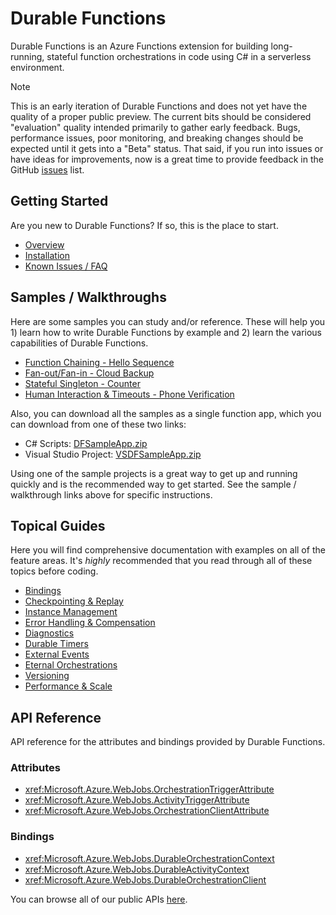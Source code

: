 # Durable Functions
Durable Functions is an Azure Functions extension for building long-running, stateful function orchestrations in code using C# in a serverless environment.

> [!NOTE]
> This is an early iteration of Durable Functions and does not yet have the quality of a proper public preview. The current bits should be considered "evaluation" quality intended primarily to gather early feedback. Bugs, performance issues, poor monitoring, and breaking changes should be expected until it gets into a "Beta" status. That said, if you run into issues or have ideas for improvements, now is a great time to provide feedback in the GitHub [issues](https://github.com/Azure/azure-functions-durable-extension/issues) list.

## Getting Started
Are you new to Durable Functions? If so, this is the place to start.
* [Overview](~/articles/overview.md)
* [Installation](~/articles/installation.md)
* [Known Issues / FAQ](~/articles/known-issues.md)

## Samples / Walkthroughs
Here are some samples you can study and/or reference. These will help you 1) learn how to write Durable Functions by example and 2) learn the various capabilities of Durable Functions.
* [Function Chaining - Hello Sequence](~/articles/samples/sequence.md)
* [Fan-out/Fan-in - Cloud Backup](~/articles/samples/cloud-backup.md)
* [Stateful Singleton - Counter](~/articles/samples/counter.md)
* [Human Interaction & Timeouts - Phone Verification](~/articles/samples/phone-verification.md)

Also, you can download all the samples as a single function app, which you can download from one of these two links:
* C# Scripts: [DFSampleApp.zip](~/files/DFSampleApp.zip)
* Visual Studio Project: [VSDFSampleApp.zip](~/files/VSDFSampleApp.zip)

Using one of the sample projects is a great way to get up and running quickly and is the recommended way to get started. See the sample / walkthrough links above for specific instructions.

## Topical Guides
Here you will find comprehensive documentation with examples on all of the feature areas. It's *highly* recommended that you read through all of these topics before coding.
* [Bindings](~/articles/topics/bindings.md)
* [Checkpointing & Replay](~/articles/topics/checkpointing-and-replay.md)
* [Instance Management](~/articles/topics/instance-management.md)
* [Error Handling & Compensation](~/articles/topics/error-handling.md)
* [Diagnostics](~/articles/topics/diagnostics.md)
* [Durable Timers](~/articles/topics/timers.md)
* [External Events](~/articles/topics/external-events.md)
* [Eternal Orchestrations](~/articles/topics/eternal-orchestrations.md)
* [Versioning](~/articles/topics/versioning.md)
* [Performance & Scale](~/articles/topics/perf-and-scale.md)
 
## API Reference
API reference for the attributes and bindings provided by Durable Functions.

### Attributes
* <xref:Microsoft.Azure.WebJobs.OrchestrationTriggerAttribute>
* <xref:Microsoft.Azure.WebJobs.ActivityTriggerAttribute>
* <xref:Microsoft.Azure.WebJobs.OrchestrationClientAttribute>

### Bindings
* <xref:Microsoft.Azure.WebJobs.DurableOrchestrationContext>
* <xref:Microsoft.Azure.WebJobs.DurableActivityContext>
* <xref:Microsoft.Azure.WebJobs.DurableOrchestrationClient>

You can browse all of our public APIs [here](<xref:Microsoft.Azure.WebJobs>).